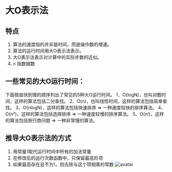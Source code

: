 # 大O表示法

## 特点
1. 算法的速度指的并非是时间，而是操作数的增速。 
2. 算法的运行时间用大O表示法表示。 
3. 大O表示法表示对计算中的实际步数的近似。
4. n 指数据数

## 一些常见的大O运行时间：
下面按由快到慢的顺序列出了常见的5种大O运行时间。
1、O(logN)，也叫对数时间，这样的算法包括二分查找。
2、O(n)，也叫线性时间，这样的算法包括简单查找。
3、O(nlogN)，这样的算法包括快速排序 => 一种速度较快的排序算法。
4、O(n²)，这样的算法包括选择排序 => 一种速度较慢的排序算法。
5、O(n!)，这样的算法包括旅行商问题 => 一种非常慢的算法。

## 推导大O表示法的方式
1. 用常量1取代运行时间中所有的加法常量
2. 在修改后的运行次数函数中，只保留最高阶项
3. 如果最高存在且不为1，则去除与这个项相乘的常数
![avatar](https://img-blog.csdnimg.cn/2019041308412343.png?x-oss-process=image/watermark,type_ZmFuZ3poZW5naGVpdGk,shadow_10,text_aHR0cHM6Ly9ibG9nLmNzZG4ubmV0L3FxXzM4ODgyMzI3,size_16,color_FFFFFF,t_70,#pic_center)
